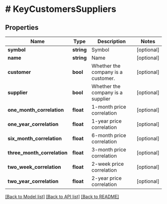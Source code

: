 # # KeyCustomersSuppliers

## Properties

Name | Type | Description | Notes
------------ | ------------- | ------------- | -------------
**symbol** | **string** | Symbol | [optional]
**name** | **string** | Name | [optional]
**customer** | **bool** | Whether the company is a customer. | [optional]
**supplier** | **bool** | Whether the company is a supplier | [optional]
**one_month_correlation** | **float** | 1-month price correlation | [optional]
**one_year_correlation** | **float** | 1-year price correlation | [optional]
**six_month_correlation** | **float** | 6-month price correlation | [optional]
**three_month_correlation** | **float** | 3-month price correlation | [optional]
**two_week_correlation** | **float** | 2-week price correlation | [optional]
**two_year_correlation** | **float** | 2-year price correlation | [optional]

[[Back to Model list]](../../README.md#models) [[Back to API list]](../../README.md#endpoints) [[Back to README]](../../README.md)
